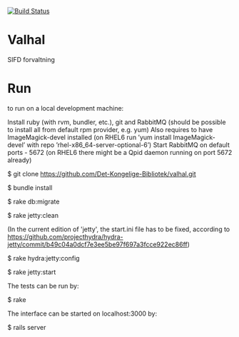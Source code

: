 [![Build Status](https://travis-ci.org/Det-Kongelige-Bibliotek/valhal.png?branch=master)](https://travis-ci.org/Det-Kongelige-Bibliotek/valhal)

Valhal
===

SIFD forvaltning


Run
===

to run on a local development machine:

Install ruby (with rvm, bundler, etc.), git and RabbitMQ (should be possible to install all from default rpm provider, e.g. yum)
Also requires to have ImageMagick-devel installed (on RHEL6 run ’yum install ImageMagick-devel’ with repo ’rhel-x86_64-server-optional-6’)
Start RabbitMQ on default ports - 5672 (on RHEL6 there might be a Qpid daemon running on port 5672 already)

$ git clone https://github.com/Det-Kongelige-Bibliotek/valhal.git

$ bundle install

$ rake db:migrate

$ rake jetty:clean

(In the current edition of 'jetty', the start.ini file has to be fixed, according to https://github.com/projecthydra/hydra-jetty/commit/b49c04a0dcf7e3ee5be97f697a3fcce922ec86ff)

$ rake hydra:jetty:config 

$ rake jetty:start

The tests can be run by:

$ rake

The interface can be started on localhost:3000 by:

$ rails server